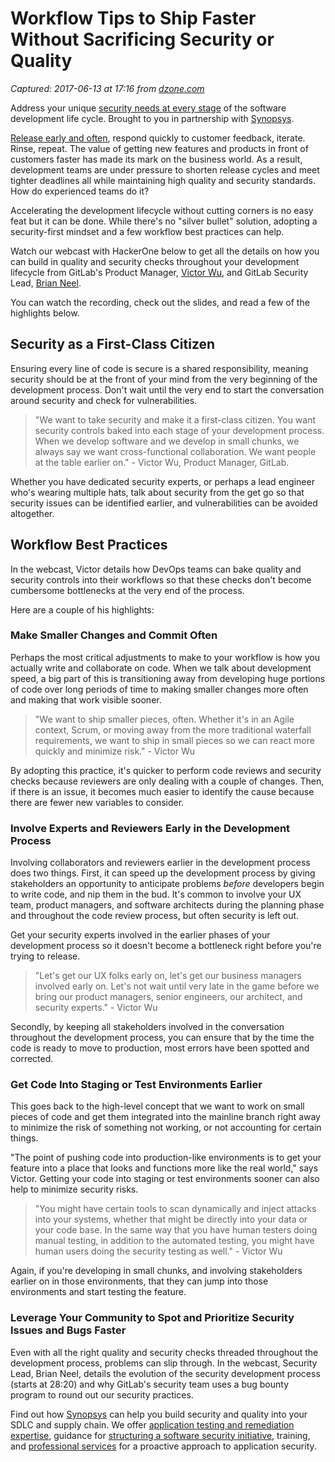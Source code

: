 # Workflow Tips to Ship Faster Without Sacrificing Security or Quality

_Captured: 2017-06-13 at 17:16 from [dzone.com](https://dzone.com/articles/workflow-tips-to-ship-faster-without-sacrificing-s?edition=304170&utm_source=Daily%20Digest&utm_medium=email&utm_campaign=dd%202017-06-12)_

Address your unique [security needs at every stage](https://dzone.com/go?i=216224&u=https%3A%2F%2Fwww.synopsys.com%2Fsoftware-integrity.html%3Fcmp%3DDZone-SIG-pre) of the software development life cycle. Brought to you in partnership with [Synopsys](https://dzone.com/go?i=216224&u=https%3A%2F%2Fwww.synopsys.com%2Fsoftware-integrity.html%3Fcmp%3DDZone-SIG-pre).

[Release early and often](https://about.gitlab.com/2016/07/21/release-early-release-often/), respond quickly to customer feedback, iterate. Rinse, repeat. The value of getting new features and products in front of customers faster has made its mark on the business world. As a result, development teams are under pressure to shorten release cycles and meet tighter deadlines all while maintaining high quality and security standards. How do experienced teams do it?

Accelerating the development lifecycle without cutting corners is no easy feat but it can be done. While there's no "silver bullet" solution, adopting a security-first mindset and a few workflow best practices can help.

Watch our webcast with HackerOne below to get all the details on how you can build in quality and security checks throughout your development lifecycle from GitLab's Product Manager, [Victor Wu](https://about.gitlab.com/team/#victorwu416), and GitLab Security Lead, [Brian Neel](https://about.gitlab.com/team/#b0bby_tables).

You can watch the recording, check out the slides, and read a few of the highlights below.

## Security as a First-Class Citizen

Ensuring every line of code is secure is a shared responsibility, meaning security should be at the front of your mind from the very beginning of the development process. Don't wait until the very end to start the conversation around security and check for vulnerabilities.

> "We want to take security and make it a first-class citizen. You want security controls baked into each stage of your development process. When we develop software and we develop in small chunks, we always say we want cross-functional collaboration. We want people at the table earlier on." \- Victor Wu, Product Manager, GitLab. 

Whether you have dedicated security experts, or perhaps a lead engineer who's wearing multiple hats, talk about security from the get go so that security issues can be identified earlier, and vulnerabilities can be avoided altogether.

## Workflow Best Practices

In the webcast, Victor details how DevOps teams can bake quality and security controls into their workflows so that these checks don't become cumbersome bottlenecks at the very end of the process.

Here are a couple of his highlights:

### Make Smaller Changes and Commit Often

Perhaps the most critical adjustments to make to your workflow is how you actually write and collaborate on code. When we talk about development speed, a big part of this is transitioning away from developing huge portions of code over long periods of time to making smaller changes more often and making that work visible sooner.

> "We want to ship smaller pieces, often. Whether it's in an Agile context, Scrum, or moving away from the more traditional waterfall requirements, we want to ship in small pieces so we can react more quickly and minimize risk." \- Victor Wu 

By adopting this practice, it's quicker to perform code reviews and security checks because reviewers are only dealing with a couple of changes. Then, if there is an issue, it becomes much easier to identify the cause because there are fewer new variables to consider.

### Involve Experts and Reviewers Early in the Development Process

Involving collaborators and reviewers earlier in the development process does two things. First, it can speed up the development process by giving stakeholders an opportunity to anticipate problems _before_ developers begin to write code, and nip them in the bud. It's common to involve your UX team, product managers, and software architects during the planning phase and throughout the code review process, but often security is left out.

Get your security experts involved in the earlier phases of your development process so it doesn't become a bottleneck right before you're trying to release.

> "Let's get our UX folks early on, let's get our business managers involved early on. Let's not wait until very late in the game before we bring our product managers, senior engineers, our architect, and security experts." \- Victor Wu 

Secondly, by keeping all stakeholders involved in the conversation throughout the development process, you can ensure that by the time the code is ready to move to production, most errors have been spotted and corrected.

### Get Code Into Staging or Test Environments Earlier

This goes back to the high-level concept that we want to work on small pieces of code and get them integrated into the mainline branch right away to minimize the risk of something not working, or not accounting for certain things.

"The point of pushing code into production-like environments is to get your feature into a place that looks and functions more like the real world," says Victor. Getting your code into staging or test environments sooner can also help to minimize security risks.

> "You might have certain tools to scan dynamically and inject attacks into your systems, whether that might be directly into your data or your code base. In the same way that you have human testers doing manual testing, in addition to the automated testing, you might have human users doing the security testing as well." \- Victor Wu 

Again, if you're developing in small chunks, and involving stakeholders earlier on in those environments, that they can jump into those environments and start testing the feature.

### Leverage Your Community to Spot and Prioritize Security Issues and Bugs Faster

Even with all the right quality and security checks threaded throughout the development process, problems can slip through. In the webcast, Security Lead, Brian Neel, details the evolution of the security development process (starts at 28:20) and why GitLab's security team uses a bug bounty program to round out our security practices.

Find out how [Synopsys](https://dzone.com/go?i=216225&u=https%3A%2F%2Fwww.synopsys.com%2Fsoftware-integrity.html%3Fcmp%3Ddzone-sig-post) can help you build security and quality into your SDLC and supply chain. We offer [application testing and remediation expertise](https://dzone.com/go?i=216225&u=https%3A%2F%2Fwww.synopsys.com%2Fsoftware-integrity%2Fsecurity-testing.html%3Fcmp%3Ddzone-sig-post), guidance for [structuring a software security initiative](https://dzone.com/go?i=216225&u=https%3A%2F%2Fwww.synopsys.com%2Fsoftware-integrity%2Fsoftware-security-strategy.html%3Fcmp%3Ddzone-sig-post), training, and [professional services](https://dzone.com/go?i=216225&u=https%3A%2F%2Fwww.synopsys.com%2Fsoftware-integrity%2Fsoftware-security-services.html%3Fcmp%3Ddzone-sig-post) for a proactive approach to application security.
